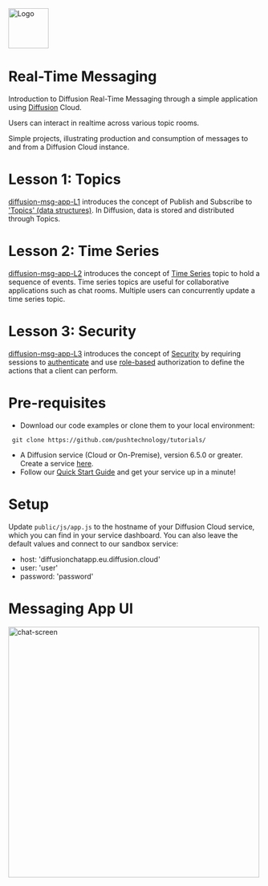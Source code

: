 <img src="https://www.pushtechnology.com/wp-content/themes/pushtechnology/img/diffusion-padding-bottom.png" height="80" title="Logo">

# Real-Time Messaging

Introduction to Diffusion Real-Time Messaging through a simple application using [Diffusion](https://www.pushtechnology.com/product-overview) Cloud.

Users can interact in realtime across various topic rooms.

Simple projects, illustrating production and consumption of messages to and from a Diffusion Cloud instance.

# Lesson 1: Topics
[diffusion-msg-app-L1](https://github.com/pushtechnology/tutorials/tree/master/messaging/diffusion-chat-app-v1) introduces the concept of Publish and Subscribe to ['Topics' (data structures)](https://docs.pushtechnology.com/docs/6.5.1/manual/html/introduction/overview/topics_data.html). In Diffusion, data is stored and distributed through Topics.

# Lesson 2: Time Series
[diffusion-msg-app-L2](https://github.com/pushtechnology/tutorials/tree/master/messaging/diffusion-chat-app-v2) introduces the concept of [Time Series](https://docs.pushtechnology.com/docs/6.5.1/manual/html/designguide/data/topics/timeseries_topics.html) topic to hold a sequence of events. Time series topics are useful for collaborative applications such as chat rooms. Multiple users can concurrently update a time series topic.

# Lesson 3: Security
[diffusion-msg-app-L3](https://github.com/pushtechnology/tutorials/tree/master/messaging/diffusion-chat-app-v3) introduces the concept of [Security](https://docs.pushtechnology.com/docs/6.5.1/manual/html/designguide/security/c_security.html) by requiring sessions to [authenticate](https://docs.pushtechnology.com/docs/6.5.1/manual/html/designguide/security/useraccess/atn_model.html) and use [role-based](https://docs.pushtechnology.com/docs/6.5.1/manual/html/designguide/security/roles_permissions.html) authorization to define the actions that a client can perform.

# Pre-requisites

*  Download our code examples or clone them to your local environment:
```
 git clone https://github.com/pushtechnology/tutorials/
```
* A Diffusion service (Cloud or On-Premise), version 6.5.0 or greater. Create a service [here](https://management.ad.diffusion.cloud/).
* Follow our [Quick Start Guide](https://docs.pushtechnology.com/quickstart/#diffusion-cloud-quick-start) and get your service up in a minute!

# Setup

Update `public/js/app.js` to the hostname of your Diffusion Cloud service, which you can find in your service dashboard.
You can also leave the default values and connect to our sandbox service:
* host: 'diffusionchatapp.eu.diffusion.cloud'
* user: 'user'
* password: 'password'

# Messaging App UI

<img src="https://github.com/pushtechnology/tutorials/blob/master/messaging/chat-screen.png" height="500" title="chat-screen">
